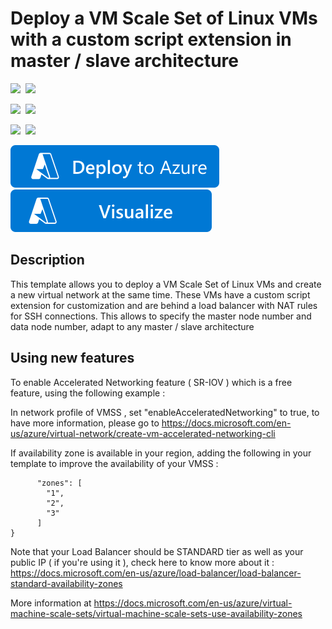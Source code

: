 # Deploy a VM Scale Set of Linux VMs with a custom script extension in master / slave architecture

<IMG SRC="https://azurequickstartsservice.blob.core.windows.net/badges/201-vmss-master-slave-customscript/PublicLastTestDate.svg" />&nbsp;
<IMG SRC="https://azurequickstartsservice.blob.core.windows.net/badges/201-vmss-master-slave-customscript/PublicDeployment.svg" />&nbsp;

<IMG SRC="https://azurequickstartsservice.blob.core.windows.net/badges/201-vmss-master-slave-customscript/FairfaxLastTestDate.svg" />&nbsp;
<IMG SRC="https://azurequickstartsservice.blob.core.windows.net/badges/201-vmss-master-slave-customscript/FairfaxDeployment.svg" />&nbsp;

<IMG SRC="https://azurequickstartsservice.blob.core.windows.net/badges/201-vmss-master-slave-customscript/BestPracticeResult.svg" />&nbsp;
<IMG SRC="https://azurequickstartsservice.blob.core.windows.net/badges/201-vmss-master-slave-customscript/CredScanResult.svg" />&nbsp;

<a href="https://portal.azure.com/#create/Microsoft.Template/uri/https://github.com/Azure/azure-quickstart-templates/tree/master/201-vmss-master-slave-customscript/azuredeploy.json" target="_blank">
<img src="https://raw.githubusercontent.com/Azure/azure-quickstart-templates/master/1-CONTRIBUTION-GUIDE/images/deploytoazure.svg"/>
</a>
<a href="http://armviz.io/#/?load=https://github.com/Azure/azure-quickstart-templates/tree/master/201-vmss-master-slave-customscript/azuredeploy.json" target="_blank">
<img src="https://raw.githubusercontent.com/Azure/azure-quickstart-templates/master/1-CONTRIBUTION-GUIDE/images/visualizebutton.svg"/>
</a>

## Description
This template allows you to deploy a VM Scale Set of Linux VMs and create a new virtual network at the same time. These VMs have a custom script extension for customization and are behind a load balancer with NAT rules for SSH connections. This allows to specify the master node number and data node number, adapt to any master / slave architecture

## Using new features 

To enable Accelerated Networking feature ( SR-IOV ) which is a free feature, using the following example : 

In network profile of VMSS , set "enableAcceleratedNetworking" to true, to have more information, please go to https://docs.microsoft.com/en-us/azure/virtual-network/create-vm-accelerated-networking-cli

If availability zone is available in your region,  adding the following in your template to improve the availability of your VMSS :
```
      "zones": [
        "1",
        "2",
        "3"
      ]
}

```

Note that your Load Balancer should be STANDARD tier as well as your public IP ( if you're using it ), check here to know more about it : https://docs.microsoft.com/en-us/azure/load-balancer/load-balancer-standard-availability-zones

More information at https://docs.microsoft.com/en-us/azure/virtual-machine-scale-sets/virtual-machine-scale-sets-use-availability-zones

